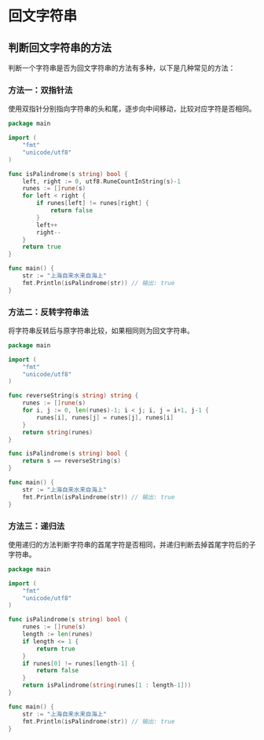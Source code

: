 # 回文字符串

## 判断回文字符串的方法

<!-- notecardId: 1736524502792 -->

判断一个字符串是否为回文字符串的方法有多种，以下是几种常见的方法：

### 方法一：双指针法

使用双指针分别指向字符串的头和尾，逐步向中间移动，比较对应字符是否相同。

```go
package main

import (
    "fmt"
    "unicode/utf8"
)

func isPalindrome(s string) bool {
    left, right := 0, utf8.RuneCountInString(s)-1
    runes := []rune(s)
    for left < right {
        if runes[left] != runes[right] {
            return false
        }
        left++
        right--
    }
    return true
}

func main() {
    str := "上海自来水来自海上"
    fmt.Println(isPalindrome(str)) // 输出: true
}
```

### 方法二：反转字符串法

将字符串反转后与原字符串比较，如果相同则为回文字符串。

```go
package main

import (
    "fmt"
    "unicode/utf8"
)

func reverseString(s string) string {
    runes := []rune(s)
    for i, j := 0, len(runes)-1; i < j; i, j = i+1, j-1 {
        runes[i], runes[j] = runes[j], runes[i]
    }
    return string(runes)
}

func isPalindrome(s string) bool {
    return s == reverseString(s)
}

func main() {
    str := "上海自来水来自海上"
    fmt.Println(isPalindrome(str)) // 输出: true
}
```

### 方法三：递归法

使用递归的方法判断字符串的首尾字符是否相同，并递归判断去掉首尾字符后的子字符串。

```go
package main

import (
    "fmt"
    "unicode/utf8"
)

func isPalindrome(s string) bool {
    runes := []rune(s)
    length := len(runes)
    if length <= 1 {
        return true
    }
    if runes[0] != runes[length-1] {
        return false
    }
    return isPalindrome(string(runes[1 : length-1]))
}

func main() {
    str := "上海自来水来自海上"
    fmt.Println(isPalindrome(str)) // 输出: true
}
```
